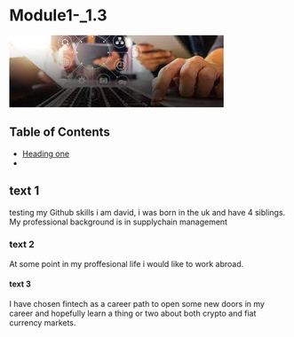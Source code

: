 # Module1-_1.3

![Alternate](images/trial_image.jpeg)

## Table of Contents 
* [Heading one](##text-1)
* 

## text 1
testing my Github skills
i am david, i was born in the uk and have 4 siblings. My professional background is in supplychain management 

### text 2 
At some point in my proffesional life i would like to work abroad. 

#### text 3
I have chosen fintech as a career path to open some new doors in my career and hopefully learn a thing or two about both crypto and fiat currency markets. 
